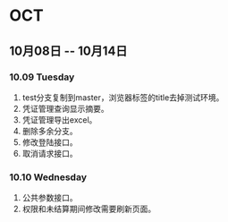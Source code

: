 # OCT

## 10月08日 -- 10月14日

### 10.09 Tuesday
1. test分支复制到master，浏览器标签的title去掉测试环境。
2. 凭证管理查询显示摘要。
3. 凭证管理导出excel。
4. 删除多余分支。
5. 修改登陆接口。
6. 取消请求接口。

### 10.10 Wednesday
1. 公共参数接口。
2. 权限和未结算期间修改需要刷新页面。